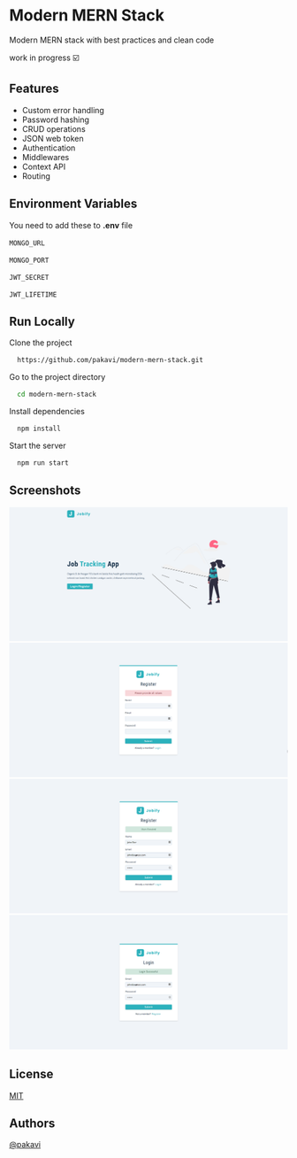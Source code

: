 # Modern MERN Stack

Modern MERN stack with best practices and clean code

work in progress ☑️

## Features
- Custom error handling
- Password hashing
- CRUD operations
- JSON web token
- Authentication
- Middlewares
- Context API
- Routing

## Environment Variables

You need to add these to **.env** file

`MONGO_URL`

`MONGO_PORT`

`JWT_SECRET`

`JWT_LIFETIME`

## Run Locally

Clone the project

```bash
  https://github.com/pakavi/modern-mern-stack.git
```

Go to the project directory

```bash
  cd modern-mern-stack
```

Install dependencies

```bash
  npm install
```

Start the server

```bash
  npm run start
```

## Screenshots

![App Screenshot](./preview/modern-mern-stack-landing.png)
![App Screenshot](./preview/modern-mern-stack-error.png)
![App Screenshot](./preview/modern-mern-stack-register.png)
![App Screenshot](./preview/modern-mern-stack-login.png)

## License

[MIT](https://github.com/pakavi/modern-mern-stack/blob/main/LICENSE.md)


## Authors

[@pakavi](https://github.com/pakavi)
